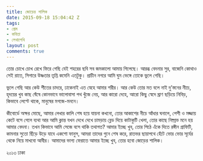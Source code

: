 ```yaml
---
title: জোড়ের শালিক
date: 2015-09-18 15:04:42 Z
tags:
- প্রেম
- কবিতা
- লেখালেখি
layout: post
comments: true
---
```


তোর চোখে চোখ রেখে ফিরে গেছি যেই
শহরের ছবি সব জমকালো আমায় গিলেছে।
আরব্ধ বেদনার সুর,
বাজেনি কোথাও সেই রাতে,
সিগারে উষ্ণতার তৃপ্তি কমেনি এতটুকু।
প্রাচীন নগরে আমি ঘুম ভেঙ্গে তোকে ভুলে গেছি।

ভুলে গেছি আর কেউ শীতের চাদরে,
ঢাকেনাই এত স্নেহে আমার শরীর।
আর কেউ তোর মত বলে নাই
দু’স্তনের নীচে, হৃদয়ের খুব কাছ ঘেঁষে
কোনভাবে ভালোবাসা পথ খুঁজে নেয়,
আর কারো দেহে,
আরো কিছু স্বেদে ঘ্রাণ ছড়িয়ে নিবিড়,
কিভাবে লেপ্টে থাকে, মানুষের মগজে-মননে।

কীবোর্ডে অক্ষর মোছে,
আমার লেখার কালি শেষ হয়ে যায়না কখনো,
তোর আকাশের নীচে আঁধার ঘনালে,
পেশী ও মজ্জায় কেটে বসে গেলে ব্যথা
আর আমি ক্লান্ত যখন
দেখে দেখে চামড়ায় ব্লেড দিয়ে কাটাকুটি খেলা,
তোর কাছে নিষ্প্রভ মনে হয় আমার বেদনা।
তখন কিভাবে আমি সেজে বসে থাকি তথাগত?
আমার ইচ্ছে খুব,
তোর পিঠে এঁকে দিতে রঙ্গীন গ্রাফিটি,
কামনার সুতো ছিঁড়ে উড়ে যাবে একশো ফানুস,
আমরা তাদের গুনে শেষ করে,
রাতভর ছায়াপথে হেঁটে
ভোর ভোর সূর্যের থেকে নিয়ে মাখবো আবীর।
আমাদের ভাগ্য ফেরাতে
আমার ইচ্ছে খুব,
তোর হবো জোড়ের শালিক।

২০১৩
ঢাকা
